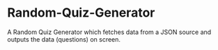 # Random-Quiz-Generator
 A Random Quiz Generator which fetches data from a JSON source and outputs the data (questions) on screen.
